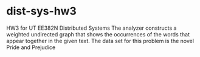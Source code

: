 # dist-sys-hw3
HW3 for UT EE382N Distributed Systems 
The analyzer constructs a weighted undirected graph that shows the occurrences of the words that appear together in the given text.
The data set for this problem is the novel Pride and Prejudice
